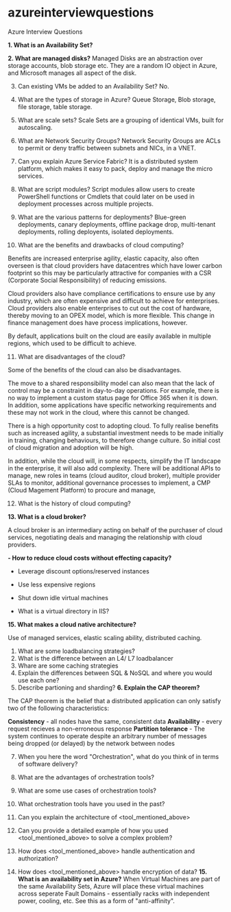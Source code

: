 # azureinterviewquestions
Azure Interview Questions


**1. What is an Availability Set?**


**2. What are managed disks?**
Managed Disks are an abstraction over storage accounts, blob storage etc. They are a random IO object in Azure, and Microsoft manages all aspect of the disk.

3. Can existing VMs be added to an Availability Set?
No.

4. What are the types of storage in Azure?
Queue Storage, Blob storage, file storage, table storage.

5. What are scale sets?
Scale Sets are a grouping of identical VMs, built for autoscaling.

6. What are Network Security Groups?
Network Security Groups are ACLs to permit or deny traffic between subnets and NICs, in a VNET. 

7. Can you explain Azure Service Fabric?
It is a distributed system platform, which makes it easy to pack, deploy and manage the micro services.

8. What are script modules?
Script modules allow users to create PowerShell functions or Cmdlets that could later on be used in deployment processes across multiple projects.

9. What are the various patterns for deployments?
Blue-green deployments, canary deployments, offline package drop, multi-tenant deployments, rolling deployents, isolated deployments.

10. What are the benefits and drawbacks of cloud computing?

Benefits are increased enterprise agility, elastic capacity, also often overseen is that cloud providers have datacentres which have lower carbon footprint so this may be particularly attractive for companies with a CSR (Corporate Social Responsibility) of reducing emissions. 

Cloud providers also have compliance certifications to ensure use by any industry, which are often expensive and difficult to achieve for enterprises. Cloud providers also enable enterprises to cut out the cost of hardware, thereby moving to an OPEX model, which is more flexible. This change in finance management does have process implications, however.

By default, applications built on the cloud are easily available in multiple regions, which used to be difficult to achieve.

11. What are disadvantages of the cloud?

Some of the  benefits of the cloud can also be disadvantages.

The move to a shared responsibility model can also mean that the lack of control may be a constraint in day-to-day operations. For example, there is no way to implement a custom status page for Office 365 when it is down. In addition, some applications have specific networking requirements and these may not work in the cloud, where this cannot be changed.

There is a high opportunity cost to adopting cloud. To fully realise benefits such as increased agility, a substantial investment needs to be made initially in training, changing behaviours, to therefore change culture. So initial cost of cloud migration and adoption will be high.

In addition, while the cloud will, in some respects, simplify the IT landscape in the enterprise, it will also add complexity. There will be additional APIs to manage, new roles in teams (cloud auditor, cloud broker), multiple provider SLAs to monitor, additional governance processes to implement, a CMP (Cloud Magement Platform) to procure and manage, 

12. What is the history of cloud computing?

**13. What is a cloud broker?**

A cloud broker is an intermediary acting on behalf of the purchaser of cloud services, negotiating deals and managing the relationship with cloud providers.


 **- How to reduce cloud costs without effecting capacity?**
 - Leverage discount options/reserved instances
 - Use less expensive regions
 - Shut down idle virtual machines

 - What is a virtual directory in IIS?

**15. What makes a cloud native architecture?**

Use of managed services, elastic scaling ability, distributed caching.

 1.  What are some loadbalancing strategies?
 2.  What is the difference between an L4/ L7 loadbalancer
 3.  Whare are some caching strategies
 4.  Explain the differences between SQL & NoSQL and where you would use each one?
 5.  Describe partioning and sharding?
 **6.  Explain the CAP theorem?**

The CAP theorem is the belief that a distributed application can only satisfy two of the following characteristics:

**Consistency** - all nodes have the same, consistent data
**Availability** - every request recieves a non-erroneous response
**Partition tolerance** - The system continues to operate despite an arbitrary number of messages being dropped (or delayed) by the network between nodes

 
 7. When you here the word "Orchestration", what do you think of in
    terms of software delivery?


 8.   What are the advantages of orchestration tools?
 9.   What are some use cases of orchestration tools?
 10.   What orchestration tools have you used in the past?
 11.   Can you explain the architecture of <tool_mentioned_above>
 12.   Can you provide a detailed example of how you used <tool_mentioned_above> to solve a complex problem?
 13.   How does <tool_mentioned_above> handle authentication and authorization?
 14.   How does <tool_mentioned_above> handle encryption of data?
 **15. What is an availability set in Azure?**
 When Virtual Machines are part of the same Availability Sets, Azure will place these virtual machines across seperate Fault Domains - essentially racks with independent power, cooling, etc. See this as a form of "anti-affinity".
<!--stackedit_data:
eyJoaXN0b3J5IjpbOTc1NTcxMzEzLDE4MDg1MjA1NzUsLTI5NT
IwNTM0LDU3NDMzMzE4OCw0NTQzODExODgsLTIxMjUzMDY2NTdd
fQ==
-->
